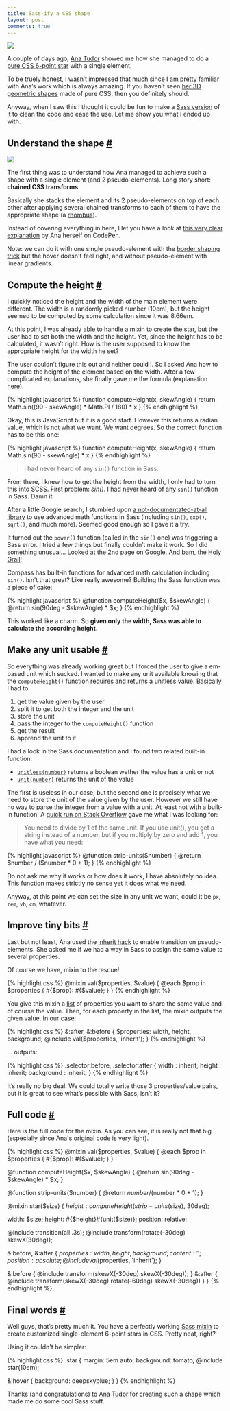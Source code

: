 ```yaml
---
title: Sass-ify a CSS shape
layout: post
comments: true
---
```

<section>          
<img class="pull-image--right" src="/images/sass-mixin-star__css-star.png">
<p>A couple of days ago, <a href="http://twitter.com/thebabydino">Ana Tudor</a> showed me how she managed to do a <a href="http://codepen.io/thebabydino/pen/DmklE">pure CSS 6-point star</a> with a single element.</p>
<p>To be truely honest, I wasn’t impressed that much since I am pretty familiar with Ana’s work which is always amazing. If you haven’t seen <a href="http://stackoverflow.com/users/1397351/ana">her 3D geometric shapes</a> made of pure CSS, then you definitely should.</p>
<p>Anyway, when I saw this I thought it could be fun to make a <a href="http://codepen.io/HugoGiraudel/pen/LkoGE">Sass version</a> of it to clean the code and ease the use. Let me show you what I ended up with.</p>
</section>
<section id="shape">
<h2>Understand the shape <a href="#shape" class="section-anchor">#</a></h2>
<img src="/images/sass-mixin-star__rhombius.png" class="pull-image--right">
<p>The first thing was to understand how Ana managed to achieve such a shape with a single element (and 2 pseudo-elements). Long story short:  <strong>chained CSS transforms</strong>.</p>
<p>Basically she stacks the element and its 2 pseudo-elements on top of each other after applying several chained transforms to each of them to have the appropriate shape (a <a href="http://www.mathopenref.com/rhombus.html">rhombus</a>).</p>
<p>Instead of covering everything in here, I let you have a look at <a href="http://codepen.io/thebabydino/full/ca5fdb3582a6a27e4d3988d6d90952cb">this very clear explanation</a> by Ana herself on CodePen.</p>
<p class="note">Note: we can do it with one single pseudo-element with the <a href="http://davidwalsh.name/css-triangles">border shaping trick</a> but the hover doesn't feel right, and without pseudo-element with linear gradients.</p>
</section>
<section id="compute-the-height">
<h2>Compute the height <a href="#compute-the-height" class="section-anchor">#</a></h2>
<p>I quickly noticed the height and the width of the main element were different. The width is a randomly picked number (10em), but the height seemed to be computed by some calculation since it was 8.66em.</p>
<p>At this point, I was already able to handle a mixin to create the star, but the user had to set both the width and the height. Yet, since the height has to be calculated, it wasn’t right. How is the user supposed to know the appropriate height for the width he set?</p>
<p>The user couldn’t figure this out and neither could I. So I asked Ana how to compute the height of the element based on the width. After a few complicated explanations, she finally gave me the formula (explanation <a href="http://codepen.io/thebabydino/full/ca5fdb3582a6a27e4d3988d6d90952cb">here</a>).</p>
{% highlight javascript %}
function computeHeight(x, skewAngle) { 
  return Math.sin((90 - skewAngle) * Math.PI / 180) * x 
}
{% endhighlight %}
<p>Okay, this is JavaScript but it is a good start. However this returns a radian value, which is not what we want. We want degrees. So the correct function has to be this one:</p>
{% highlight javascript %}
function computeHeight(x, skewAngle) { 
  return Math.sin(90 - skewAngle) * x 
}
{% endhighlight %}
<blockquote class="pull-quote--right">I had never heard of any <code>sin()</code> function in Sass.</blockquote>
<p>From there, I knew how to get the height from the width, I only had to turn this into SCSS. First problem: <em>sin()</em>. I had never heard of any <code>sin()</code> function in Sass. Damn it.</p>
<p>After a little Google search, I stumbled upon <a href="https://github.com/adambom/Sass-Math/blob/master/math.scss">a not-documentated-at-all library</a> to use advanced math functions in Sass (including <code>sin()</code>, <code>exp()</code>, <code>sqrt()</code>, and much more). Seemed good enough so I gave it a try.</p>
<p>It turned out the <code>power()</code> function (called in the <code>sin()</code> one) was triggering a Sass error. I tried a few things but finally couldn’t make it work. So I did something unusual... Looked at the 2nd page on Google. And bam, <a href="http://compass-style.org/reference/compass/helpers/math/">the Holy Grail</a>!</p>
<p>Compass has built-in functions for advanced math calculation including <code>sin()</code>. Isn’t that great? Like really awesome? Building the Sass function was a piece of cake:</p>
{% highlight javascript %}
@function computeHeight($x, $skewAngle) { 
  @return sin(90deg - $skewAngle) * $x;
}
{% endhighlight %}
<p>This worked like a charm. So <strong>given only the width, Sass was able to calculate the according height.</strong></p>
</section>
<section id="units">
<h2>Make any unit usable <a href="#units" class="section-anchor">#</a></h2>
<p>So everything was already working great but I forced the user to give a em-based unit which sucked. I wanted to make any unit available knowing that the <code>computeHeight()</code> function requires and returns a unitless value. Basically I had to:</p>
<ol>
<li>get the value given by the user</li>
<li>split it to get both the integer and the unit</li>
<li>store the unit</li>
<li>pass the integer to the <code>computeHeight()</code> function</li>
<li>get the result</li>
<li>apprend the unit to it</li>
</ol>
<p>I had a look in the Sass documentation and I found two related built-in function:</p>
<ul>
<li><a href="http://sass-lang.com/docs/yardoc/Sass/Script/Functions.html#unitless-instance_method"><code>unitless(number)</code></a> returns a boolean wether the value has a unit or not</li>
<li><a href="http://sass-lang.com/docs/yardoc/Sass/Script/Functions.html#unit-instance_method"><code>unit(number)</code></a> returns the unit of the value</li>
</ul>
<p>The first is useless in our case, but the second one is precisely what we need to store the unit of the value given by the user. However we still have no way to parse the integer from a value with a unit. At least not with a built-in function. A <a href="http://stackoverflow.com/a/12335841">quick run on Stack Overflow</a> gave me what I was looking for:</p>
<blockquote class="quote"><p>You need to divide by 1 of the same unit. If you use unit(), you get a string instead of a number, but if you multiply by zero and add 1, you have what you need:</p></blockquote>
{% highlight javascript %}
@function strip-units($number) {
  @return $number / ($number * 0 + 1);
}
{% endhighlight %}
<p>Do not ask me why it works or how does it work, I have absolutely no idea. This function makes strictly no sense yet it does what we need.</p>
<p>Anyway, at this point we can set the size in any unit we want, could it be <code>px</code>, <code>rem</code>, <code>vh</code>, <code>cm</code>, whatever.
</section>
<section id="improvements">
<h2>Improve tiny bits <a href="#improvements" class="section-anchor">#</a></h2>
<p>Last but not least, Ana used the <a href="http://xiel.de/webkit-fix-css-transitions-on-pseudo-elements/">inherit hack</a> to enable transition on pseudo-elements. She asked me if we had a way in Sass to assign the same value to several properties.</p>
<p>Of course we have, mixin to the rescue!</p>
{% highlight css %}
@mixin val($properties, $value) {
  @each $prop in $properties { 
    #{$prop}:  #{$value};
  }
}
{% endhighlight %}
<p>You give this mixin a <a href="http://sass-lang.com/docs/yardoc/file.SASS_REFERENCE.html#lists">list</a> of properties you want to share the same value and of course the value. Then, for each property in the list, the mixin outputs the given value. In our case:</p>
{% highlight css %}
&:after, &:before {
  $properties: width, height, background;
  @include val($properties, 'inherit');
}
{% endhighlight %}
<p>... outputs:</p>
{% highlight css %}
.selector:before, .selector:after {
  width      : inherit;
  height     : inherit;
  background : inherit;
}
{% endhighlight %}
<p>It’s really no big deal. We could totally write those 3 properties/value pairs, but it is great to see what’s possible with Sass, isn’t it?</p>
</section>
<section id="code">
<h2>Full code <a href="#code" class="section-anchor">#</a></h2>
<p>Here is the full code for the mixin. As you can see, it is really not that big (especially since Ana's original code is very light).</p>
{% highlight css %}
@mixin val($properties, $value) {
  @each $prop in $properties { 
    #{$prop}: #{$value};
  }
}

@function computeHeight($x, $skewAngle) { 
  @return sin(90deg - $skewAngle) * $x;
}

@function strip-units($number) {
  @return $number / ($number * 0 + 1);
}

@mixin star($size) {
  $height: computeHeight(strip-units($size), 30deg);
  
  width: $size;
  height: #{$height}#{unit($size)};
  position: relative;
  
  @include transition(all .3s);
  @include transform(rotate(-30deg) skewX(30deg));
    
  &:before, 
  &:after {
    $properties: width, height, background;
    content: '';
    position: absolute;
    @include val($properties, 'inherit');
  }
    
  &:before { 
    @include transform(skewX(-30deg) skewX(-30deg)); 
  }
  &:after { 
    @include transform(skewX(-30deg) rotate(-60deg) skewX(-30deg)) 
  }
}
{% endhighlight %}
</section>
<section id="final-words">
<h2>Final words <a href="#final-words" class="section-anchor">#</a></h2>
<p>Well guys, that’s pretty much it. You have a perfectly working <a href="http://codepen.io/HugoGiraudel/pen/LkoGE">Sass mixin</a> to create customized single-element 6-point stars in CSS. Pretty neat, right?</p>
<p>Using it couldn't be simpler:</p>
{% highlight css %}
.star {
  margin: 5em auto;
  background: tomato;
  @include star(10em);
  
  &:hover {
    background: deepskyblue;
  }
}
{% endhighlight %}
<p>Thanks (and congratulations) to <a href="http://twitter.com/thebabydino">Ana Tudor</a> for creating such a shape which made me do some cool Sass stuff.</p>
</section>